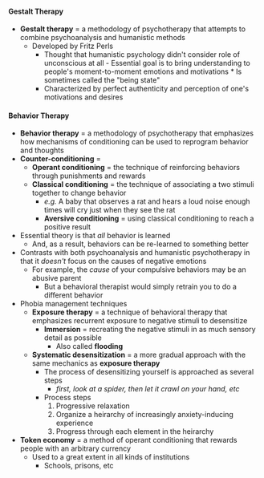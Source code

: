#### Gestalt Therapy
- **Gestalt therapy** = a methodology of psychotherapy that attempts to combine psychoanalysis and humanistic methods
    * Developed by Fritz Perls
        + Thought that humanistic psychology didn't consider role of unconscious at all - Essential goal is to bring understanding to people's moment-to-moment emotions and motivations * Is sometimes called the "being state"
        + Characterized by perfect authenticity and perception of one's motivations and desires

#### Behavior Therapy
- **Behavior therapy** = a methodology of psychotherapy that emphasizes how mechanisms of conditioning can be used to reprogram behavior and thoughts
- **Counter-conditioning** = 
    * **Operant conditioning** = the technique of reinforcing behaviors through punishments and rewards
    * **Classical conditioning** = the technique of associating a two stimuli together to change behavior
        + *e.g.* A baby that observes a rat and hears a loud noise enough times will cry just when they see the rat
        + **Aversive conditioning** = using classical conditioning to reach a positive result
- Essential theory is that *all* behavior is learned
    * And, as a result, behaviors can be re-learned to something better
- Contrasts with both psychoanalysis and humanistic psychotherapy in that it *doesn't* focus on the causes of negative emotions
    * For example, the *cause* of your compulsive behaviors may be an abusive parent
        + But a behavioral therapist would simply retrain you to do a different behavior
- Phobia management techniques
    * **Exposure therapy** = a technique of behavioral therapy that emphasizes recurrent exposure to negative stimuli to desensitize
        + **Immersion** = recreating the negative stimuli in as much sensory detail as possible
            - Also called **flooding**
    * **Systematic desensitization** = a more gradual approach with the same mechanics as **exposure therapy**
        + The process of desensitizing yourself is approached as several steps
            - *first, look at a spider, then let it crawl on your hand, etc*
        + Process steps
            1. Progressive relaxation
            2. Organize a heirarchy of increasingly anxiety-inducing experience
            3. Progress through each element in the heirarchy
- **Token economy** = a method of operant conditioning that rewards people with an arbitrary currency
    * Used to a great extent in all kinds of institutions
        + Schools, prisons, etc
